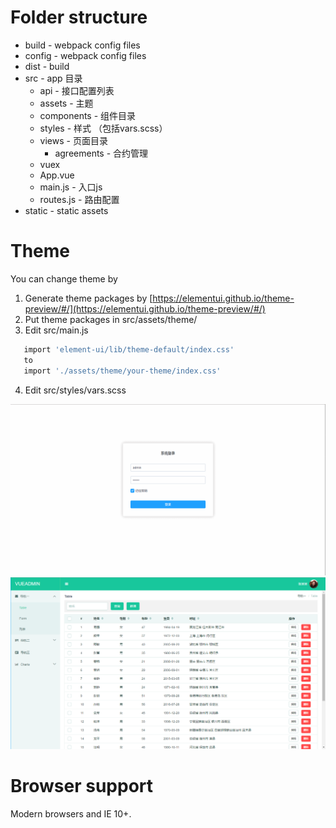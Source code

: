 # Folder structure
* build - webpack config files
* config - webpack config files
* dist - build
* src - app 目录
    * api - 接口配置列表
    * assets - 主题
    * components - 组件目录
    * styles - 样式 （包括vars.scss）
    * views - 页面目录
        * agreements - 合约管理
    * vuex
    * App.vue
    * main.js - 入口js
    * routes.js - 路由配置
* static - static assets

# Theme
You can change theme by 
1. Generate theme packages by [https://elementui.github.io/theme-preview/#/](https://elementui.github.io/theme-preview/#/)
2. Put theme packages in src/assets/theme/
3. Edit src/main.js 
``` bash
   import 'element-ui/lib/theme-default/index.css'
   to
   import './assets/theme/your-theme/index.css'
```
4. Edit src/styles/vars.scss

![theme-blue](https://raw.githubusercontent.com/taylorchen709/markdown-images/master/vueadmin/rec-demo.gif)
![theme-green](https://raw.githubusercontent.com/taylorchen709/markdown-images/master/vueadmin/theme-green.png)

# Browser support

Modern browsers and IE 10+.